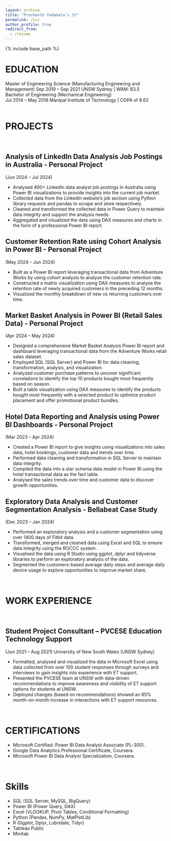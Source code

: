 ```yaml
---
layout: archive
title: "Prashanth Yadamala's CV"
permalink: /cv/
author_profile: true
redirect_from:
  - /resume
---
```


{% include base_path %}
<br>

EDUCATION
======
Master of Engineering Science (Manufacturing Engineering and Management)
Sep 2019 – Sep 2021
UNSW Sydney | WAM: 83.5
<br>
Bachelor of Engineering (Mechanical Engineering)					                 
Jul 2014 – May 2018
Manipal Institute of Technology | CGPA of 8.62			                 
<br>

PROJECTS
======
<br>

Analysis of LinkedIn Data Analysis Job Postings in Australia - Personal Project
------
(Jun 2024 – Jul 2024)
<br>
- Analysed 400+ LinkedIn data analyst job postings in Australia using Power BI visualizations to provide insights into the current job market.
- Collected data from the LinkedIn website’s job section using Python library requests and pandas to scrape and store respectively.
- Cleaned and transformed the collected data in Power Query to maintain data integrity and support the analysis needs.
- Aggregated and visualized the data using DAX measures and charts in the form of a professional Power BI report.

Customer Retention Rate using Cohort Analysis in Power BI - Personal Project
------
(May 2024 – Jun 2024)
<br>
- Built as a Power BI report leveraging transactional data from Adventure Works by using cohort analysis to analyse the customer retention rate.
- Constructed a matrix visualization using DAX measures to analyse the retention rate of newly acquired customers in the preceding 12 months. 
- Visualized the monthly breakdown of new vs returning customers over time.

Market Basket Analysis in Power BI (Retail Sales Data) - Personal Project
------
(Apr 2024 – May 2024)
<br>
- Designed a comprehensive Market Basket Analysis Power BI report and dashboard leveraging transactional data from the Adventure Works retail sales dataset. 
- Employed SQL (SQL Server) and Power BI for data cleaning, transformation, analysis, and visualization.
- Analyzed customer purchase patterns to uncover significant correlations to identify the top 10 products bought most frequently based on season.
- Built a table visualization using DAX measures to identify the products bought most frequently with a selected product to optimize product placement and offer promotional product bundles.

Hotel Data Reporting and Analysis using Power BI Dashboards - Personal Project
------
(Mar 2023 – Apr 2024)
<br>
- Created a Power BI report to give insights using visualizations into sales data, hotel bookings, customer data and trends over time. 
- Performed data cleaning and transformation in SQL Server to maintain data integrity.
- Compiled the data into a star schema data model in Power BI using the hotel transactional data as the fact table.
- Analysed the sales trends over time and customer data to discover growth opportunities.
  
Exploratory Data Analysis and Customer Segmentation Analysis - Bellabeat Case Study
------
(Dec  2023 – Jan 2024)
<br>
- Performed an exploratory analysis and a customer segmentation using over 1400 days of Fitbit data. 
- Transformed, merged and cleaned data using Excel and SQL to ensure data integrity using the ROCCC system.
- Visualised the data using R Studio using ggplot, dplyr and tidyverse libraries to perform an exploratory analysis of the data. 
- Segmented the customers-based average daily steps and average daily device usage to explore opportunities to improve market share. 
<br>

WORK EXPERIENCE
======
<br>

Student Project Consultant – PVCESE Education Technology Support
------
(Jun 2021 – Aug 2021)
University of New South Wales (UNSW Sydney)
<br>
- Formatted, analysed and visualized the data in Microsoft Excel using data collected from over 100 student responses through surveys and interviews to gain insights into experience with ET support.
- Presented the PVCESE team at UNSW with data-driven recommendations to improve awareness and visibility of ET support options for students at UNSW.
- Deployed changes (based on recommendations) showed an 85% month-on-month increase in interactions with ET support resources.
<br>

CERTIFICATIONS
======
- Microsoft Certified: Power BI Data Analyst Associate (PL-300).
- Google Data Analytics Professional Certificate, Coursera.
- Microsoft Power BI Data Analyst Specialization, Coursera.
<br>

Skills
======
- SQL (SQL Server, MySQL, BigQuery)
- Power BI (Power Query, DAX)
- Excel (VLOOKUP, Pivot Tables, Conditional Formatting)
- Python (Pandas, NumPy, MatPlotLib)
- R (Ggplot, Dplyr, Lubridate, Tidyr)
- Tableau Public
- Minitab
